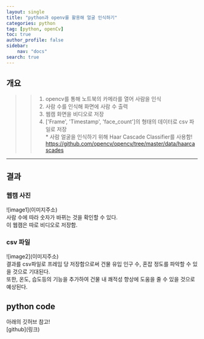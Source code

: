 ```yaml
---
layout: single
title: "python과 openv를 활용해 얼굴 인식하기"
categories: python
tag: [python, openCv]
toc: true
author_profile: false
sidebar:
    nav: "docs"
search: true
---
```


## 개요   
>> 1. opencv를 통해 노트북의 카메라를 열어 사람을 인식   
>> 2. 사람 수를 인식해 화면에 사람 수 출력   
>> 3. 웹캠 화면을 비디오로 저장   
>> 4. ['Frame', 'Timestamp', 'face_count']의 형태의 데이터로 csv 파일로 저장   
>> \* 사람 얼굴을 인식하기 위해 Haar Cascade Classifier를 사용함!   
>> https://github.com/opencv/opencv/tree/master/data/haarcascades   

---   

## 결과   
### 웹캠 사진   
\!\[image1](이미지주소)   
사람 수에 따라 숫자가 바뀌는 것을 확인할 수 있다.   
이 웹캠은 따로 비디오로 저장함.   

### csv 파일   
\!\[image2](이미지주소)   
결과를 csv파일로 프레임 당 저장함으로써 건물 유입 인구 수, 혼잡 정도를 파악할 수 있을 것으로 기대된다.   
또한, 온도, 습도등의 기능을 추가하여 건물 내 쾌적성 향상에 도움을 줄 수 있을 것으로 예상된다.   

## python code    
아래의 깃허브 참고!   
\[github](링크)  
